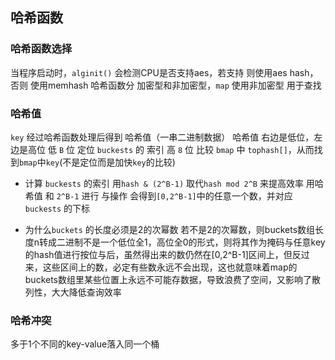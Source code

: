##  哈希函数

###   哈希函数选择
当程序启动时，`alginit()` 会检测CPU是否支持aes，若支持 则使用aes hash，否则 使用memhash
哈希函数分 加密型和非加密型，`map` 使用非加密型 用于查找



###   哈希值
`key` 经过哈希函数处理后得到 哈希值（一串二进制数据）
哈希值 右边是低位，左边是高位
低 `B` 位 定位 `buckests` 的 索引
高 `8` 位 比较 `bmap` 中 `tophash[]`，从而找到`bmap`中`key`(不是定位而是加快`key`的比较)

* 计算 `buckests` 的索引
用`hash & (2^B-1)` 取代`hash mod 2^B` 来提高效率
用哈希值 和 `2^B-1` 进行 与操作
会得到`[0,2^B-1]`中的任意一个数，并对应`buckests` 的下标

* 为什么`buckets` 的长度必须是2的次幂数
若不是2的次幂数，则buckets数组长度n转成二进制不是一个低位全1，高位全0的形式，则将其作为掩码与任意key的hash值进行按位与后，虽然得出来的数仍然在[0,2^B-1]区间上，但反过来，这些区间上的数，必定有些数永远不会出现，这也就意味着map的buckets数组里某些位置上永远不可能存数据，导致浪费了空间，又影响了散列性，大大降低查询效率



###   哈希冲突
多于1个不同的key-value落入同一个桶
